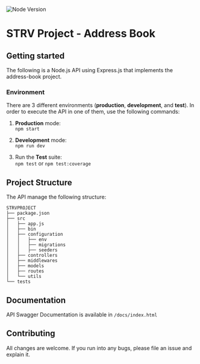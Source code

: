 ![Node Version][node-image]

# STRV Project - Address Book

## Getting started
The following is a Node.js API using Express.js that implements the address-book project.

### Environment
There are 3 different environments (**production**, **development**, and **test**). In order to execute the API in one of them, use the following commands:</br>

1. **Production** mode:</br>
`npm start`

1. **Development** mode: </br>
`npm run dev`

1. Run the **Test** suite: </br>
`npm test` or `npm test:coverage`

## Project Structure
The API manage the following structure:
```
STRVPROJECT
├── package.json
├── src
│   ├── app.js
│   ├── bin
│   ├── configuration
│   │   ├── env
│   │   ├── migrations
│   │   ├── seeders
│   ├── controllers
│   ├── middlewares
│   ├── models
│   ├── routes
│   └── utils
└── tests
```

## Documentation
API Swagger Documentation is available in `/docs/index.html`


## Contributing
All changes are welcome. If you run into any bugs, please file an issue and explain it.


[node-image]: https://img.shields.io/badge/node-10.13.0-brightgreen.svg
